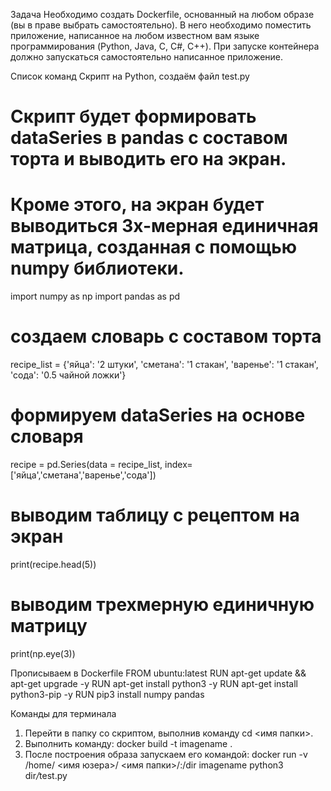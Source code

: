 Задача
Необходимо создать Dockerfile, основанный на любом образе (вы в праве выбрать самостоятельно).
В него необходимо поместить приложение, написанное на любом известном вам языке программирования (Python, Java, C, С#, C++).
При запуске контейнера должно запускаться самостоятельно написанное приложение.

Список команд
Скрипт на Python, создаём файл test.py
# Скрипт будет формировать dataSeries в pandas с составом торта и выводить его на экран. 
# Кроме этого, на экран будет выводиться 3х-мерная единичная матрица, созданная с помощью numpy библиотеки.

import numpy as np
import pandas as pd
# создаем словарь с составом торта
recipe_list = {'яйца': '2 штуки', 'сметана': '1 стакан', 'варенье': '1 стакан', 'сода': '0.5 чайной ложки'}
# формируем dataSeries на основе словаря 
recipe = pd.Series(data = recipe_list, index=['яйца','сметана','варенье','сода'])
 
# выводим таблицу с рецептом на экран
print(recipe.head(5))
# выводим трехмерную единичную матрицу
print(np.eye(3))

Прописываем в Dockerfile
FROM ubuntu:latest
RUN apt-get update && apt-get upgrade -y
RUN apt-get install python3 -y
RUN apt-get install python3-pip -y
RUN pip3 install numpy pandas

Команды для терминала
1) Перейти в папку со скриптом, выполнив команду cd <имя папки>.
2) Выполнить команду:
docker build -t imagename .
3) После построения образа запускаем его командой:
docker run -v /home/ <имя юзера>/ <имя папки>/:/dir imagename python3 dir<em>/</em>test.py
